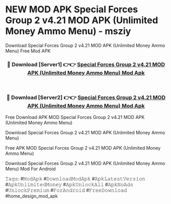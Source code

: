 # NEW MOD APK Special Forces Group 2 v4.21 MOD APK (Unlimited Money Ammo Menu) - msziy
Download Special Forces Group 2 v4.21 MOD APK (Unlimited Money Ammo Menu) Free Mod APK

<div align="center">
<h3>🔴 Download [Server1] 👉👉 <a href="https://apk-comot.site?title=Special_Forces_Group_2_v4.21_MOD_APK_(Unlimited_Money_Ammo_Menu)">Special Forces Group 2 v4.21 MOD APK (Unlimited Money Ammo Menu) Mod Apk</a></h3><br>

<h3>🔴 Download [Server2] 👉👉 <a href="https://apk-comot.site?title=Special_Forces_Group_2_v4.21_MOD_APK_(Unlimited_Money_Ammo_Menu)">Special Forces Group 2 v4.21 MOD APK (Unlimited Money Ammo Menu) Mod Apk</a></h3>
</div>


Free Download APK MOD Special Forces Group 2 v4.21 MOD APK (Unlimited Money Ammo Menu)

Download Special Forces Group 2 v4.21 MOD APK (Unlimited Money Ammo Menu) 

Free APK MOD Special Forces Group 2 v4.21 MOD APK (Unlimited Money Ammo Menu) 

Download Special Forces Group 2 v4.21 MOD APK (Unlimited Money Ammo Menu) Mod For Android

𝚃𝚊𝚐𝚜: #𝙼𝚘𝚍𝙰𝚙𝚔 #𝙳𝚘𝚠𝚗𝚕𝚘𝚊𝚍𝙼𝚘𝚍𝙰𝚙𝚔 #𝙰𝚙𝚔𝙻𝚊𝚝𝚎𝚜𝚝𝚅𝚎𝚛𝚜𝚒𝚘𝚗 #𝙰𝚙𝚔𝚄𝚗𝚕𝚒𝚖𝚒𝚝𝚎𝚍𝙼𝚘𝚗𝚎𝚢 #𝙰𝚙𝚔𝚄𝚗𝚕𝚘𝚌𝚔𝙰𝚕𝚕 #𝙰𝚙𝚔𝙽𝚘𝙰𝚍𝚜 #𝚄𝚗𝚕𝚘𝚌𝚔𝙿𝚛𝚎𝚖𝚒𝚞𝚖 #𝙵𝚘𝚛𝙰𝚗𝚍𝚛𝚘𝚒𝚍 #𝙵𝚛𝚎𝚎𝙳𝚘𝚠𝚗𝚕𝚘𝚊𝚍 #home_design_mod_apk